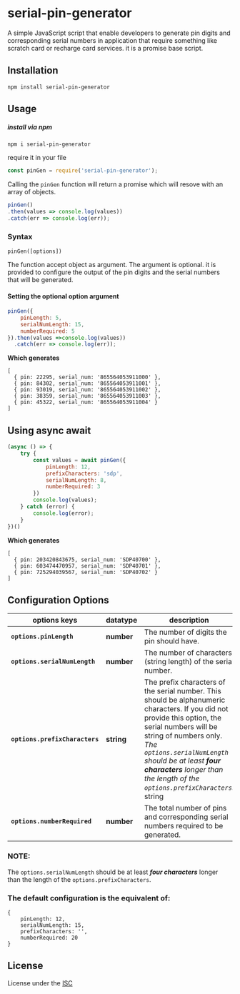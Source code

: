 # serial-pin-generator

A simple JavaScript script that enable developers to generate pin digits and corresponding serial numbers in application that require something like scratch card or recharge card services.
it is a promise base script.


## Installation

`npm install serial-pin-generator`

## Usage
##### install via npm

`npm i serial-pin-generator`

require it in your file
```javascript
const pinGen = require('serial-pin-generator');
```
Calling the `pinGen` function will return a promise which will resove with an array of objects.

```javascript
pinGen()
.then(values => console.log(values))
.catch(err => console.log(err));
```

### Syntax

`pinGen([options])`  

The function accept object as argument. The argument is optional. it is provided to configure the output of the pin digits and the serial numbers that will be generated.

#### Setting the optional option argument
```javascript
pinGen({
    pinLength: 5,
    serialNumLength: 15,
    numberRequired: 5
}).then(values =>console.log(values))
  .catch(err => console.log(err));
```

**Which generates** 
```
[
  { pin: 22295, serial_num: '865564053911000' },
  { pin: 84302, serial_num: '865564053911001' },
  { pin: 93019, serial_num: '865564053911002' },
  { pin: 38359, serial_num: '865564053911003' },
  { pin: 45322, serial_num: '865564053911004' }
]
```

## Using async await

```javascript
(async () => {
    try {
        const values = await pinGen({
            pinLength: 12,
            prefixCharacters: 'sdp',
            serialNumLength: 8,
            numberRequired: 3
        })
        console.log(values);
    } catch (error) {
        console.log(error);
    }
})()
```

**Which generates**
```
[
  { pin: 203420843675, serial_num: 'SDP40700' },
  { pin: 603474470957, serial_num: 'SDP40701' },
  { pin: 725294039567, serial_num: 'SDP40702' }
]
```

## Configuration Options

| options keys | datatype | description |
------ | -------- | -----------
| **`options.pinLength`** | **number** | The number of digits the pin should have. |
| **`options.serialNumLength`** | **number** | The number of characters (string length) of the serial number. |
| **`options.prefixCharacters`** | **string** | The prefix characters of the serial number. This should be alphanumeric characters. If you did not provide this option, the serial numbers will be string of numbers only. *The `options.serialNumLength` should be at least **_four characters_** longer than the length of the `options.prefixCharacters`.* string |
| **`options.numberRequired`** | **number** | The total number of pins and corresponding serial numbers required to be generated. |

### NOTE: 
The `options.serialNumLength` should be at least **_four characters_** longer than the length of the `options.prefixCharacters`.

### The default configuration is the equivalent of:
```
{
    pinLength: 12, 
    serialNumLength: 15, 
    prefixCharacters: '', 
    numberRequired: 20
}
```

## License
License under the
[ISC](https://github.com/uniqueiyke/serial-pin-generator/blob/master/LICENSE)
